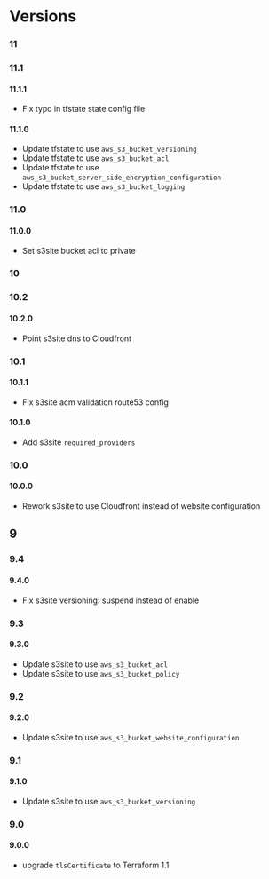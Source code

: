 # Versions

### 11

### 11.1

#### 11.1.1

- Fix typo in tfstate state config file

#### 11.1.0

- Update tfstate to use `aws_s3_bucket_versioning`
- Update tfstate to use `aws_s3_bucket_acl`
- Update tfstate to use `aws_s3_bucket_server_side_encryption_configuration`
- Update tfstate to use `aws_s3_bucket_logging`

### 11.0

#### 11.0.0

- Set s3site bucket acl to private

### 10

### 10.2

#### 10.2.0

- Point s3site dns to Cloudfront

### 10.1

#### 10.1.1

- Fix s3site acm validation route53 config

#### 10.1.0

- Add s3site `required_providers`

### 10.0

#### 10.0.0

- Rework s3site to use Cloudfront instead of website configuration

## 9

### 9.4

#### 9.4.0

- Fix s3site versioning: suspend instead of enable

### 9.3

#### 9.3.0

- Update s3site to use `aws_s3_bucket_acl`
- Update s3site to use `aws_s3_bucket_policy`

### 9.2

#### 9.2.0

- Update s3site to use `aws_s3_bucket_website_configuration`


### 9.1

#### 9.1.0

- Update s3site to use `aws_s3_bucket_versioning`

### 9.0

#### 9.0.0

- upgrade `tlsCertificate` to Terraform 1.1
